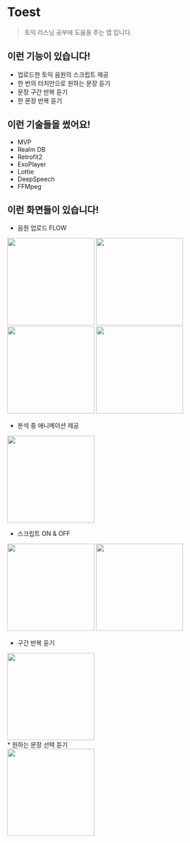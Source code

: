 # Toest
> 토익 리스닝 공부에 도움을 주는 앱 입니다.

## 이런 기능이 있습니다!
* 업로드한 토익 음원의 스크립트 제공
* 한 번의 터치만으로 원하는 문장 듣기
* 문장 구간 반복 듣기
* 한 문장 반복 듣기

## 이런 기술들을 썼어요!
* MVP
* Realm DB
* Retrofit2
* ExoPlayer
* Lottie
* DeepSpeech
* FFMpeg

## 이런 화면들이 있습니다!
* 음원 업로드 FLOW
<div> 
 <img width="200" src ="https://user-images.githubusercontent.com/37494776/88039121-23800180-cb82-11ea-9786-fa52ac52904a.png"> 
 <img width="200" src ="https://user-images.githubusercontent.com/37494776/88039133-25e25b80-cb82-11ea-866f-c0ccccdc59ac.png">
 <img width="200" src ="https://user-images.githubusercontent.com/37494776/88039145-27ac1f00-cb82-11ea-80a8-d90246da6b61.png">
 <img width="200" src ="https://user-images.githubusercontent.com/37494776/88039157-2d096980-cb82-11ea-8602-304071857af8.png">
  </div>
  
* 분석 중 애니메이션 제공
<div> 
 <img width="200" src ="https://user-images.githubusercontent.com/37494776/88039175-31ce1d80-cb82-11ea-8697-35bd1130def1.png"> 
  </div>
  
  * 스크립트 ON & OFF
<div> 
 <img width="200" src ="https://user-images.githubusercontent.com/37494776/88039187-34c90e00-cb82-11ea-8ed1-0f91027de095.png"> 
 <img width="200" src ="https://user-images.githubusercontent.com/37494776/88039201-38f52b80-cb82-11ea-9f4b-c5c3be5a8cc1.png">
  
  </div>
  
* 구간 반복 듣기

<div> 
 <img width="200" src ="https://user-images.githubusercontent.com/37494776/88039215-3b578580-cb82-11ea-9ebf-d4c9930a4911.png"> 
  
  </div>
* 원하는 문장 선택 듣기
<div> 
 <img width="200" src ="https://user-images.githubusercontent.com/37494776/88039219-3db9df80-cb82-11ea-9321-bc87f7a56b79.png"> 
  
  </div>

